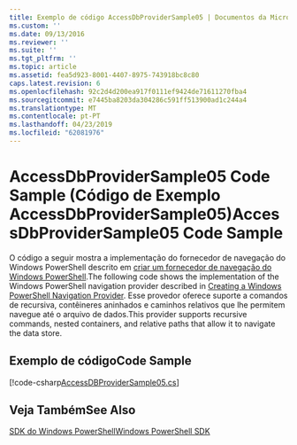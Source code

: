 ```yaml
---
title: Exemplo de código AccessDbProviderSample05 | Documentos da Microsoft
ms.custom: ''
ms.date: 09/13/2016
ms.reviewer: ''
ms.suite: ''
ms.tgt_pltfrm: ''
ms.topic: article
ms.assetid: fea5d923-8001-4407-8975-743918bc8c80
caps.latest.revision: 6
ms.openlocfilehash: 92c2d4d200ea917f0111ef9424de71611270fba4
ms.sourcegitcommit: e7445ba8203da304286c591ff513900ad1c244a4
ms.translationtype: MT
ms.contentlocale: pt-PT
ms.lasthandoff: 04/23/2019
ms.locfileid: "62081976"
---
```

# <a name="accessdbprovidersample05-code-sample"></a><span data-ttu-id="182d9-102">AccessDbProviderSample05 Code Sample (Código de Exemplo AccessDbProviderSample05)</span><span class="sxs-lookup"><span data-stu-id="182d9-102">AccessDbProviderSample05 Code Sample</span></span>

<span data-ttu-id="182d9-103">O código a seguir mostra a implementação do fornecedor de navegação do Windows PowerShell descrito em [criar um fornecedor de navegação do Windows PowerShell](./creating-a-windows-powershell-navigation-provider.md).</span><span class="sxs-lookup"><span data-stu-id="182d9-103">The following code shows the implementation of the Windows PowerShell navigation provider described in [Creating a Windows PowerShell Navigation Provider](./creating-a-windows-powershell-navigation-provider.md).</span></span> <span data-ttu-id="182d9-104">Esse provedor oferece suporte a comandos de recursiva, contêineres aninhados e caminhos relativos que lhe permitem navegue até o arquivo de dados.</span><span class="sxs-lookup"><span data-stu-id="182d9-104">This provider supports recursive commands, nested containers, and relative paths that allow it to navigate the data store.</span></span>

## <a name="code-sample"></a><span data-ttu-id="182d9-105">Exemplo de código</span><span class="sxs-lookup"><span data-stu-id="182d9-105">Code Sample</span></span>

[!code-csharp[AccessDBProviderSample05.cs](../../powershell-sdk-samples/SDK-2.0/csharp/AccessDBProviderSample05/AccessDBProviderSample05.cs#L11-L1960 "AccessDBProviderSample05.cs")]

## <a name="see-also"></a><span data-ttu-id="182d9-106">Veja Também</span><span class="sxs-lookup"><span data-stu-id="182d9-106">See Also</span></span>

[<span data-ttu-id="182d9-107">SDK do Windows PowerShell</span><span class="sxs-lookup"><span data-stu-id="182d9-107">Windows PowerShell SDK</span></span>](../windows-powershell-reference.md)
